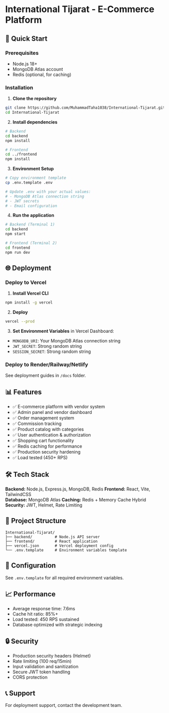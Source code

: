 # International Tijarat - E-Commerce Platform

## 🚀 Quick Start

### Prerequisites
- Node.js 18+ 
- MongoDB Atlas account
- Redis (optional, for caching)

### Installation

1. **Clone the repository**
```bash
git clone https://github.com/MuhammadTaha1038/International-Tijarat.git
cd International-Tijarat
```

2. **Install dependencies**
```bash
# Backend
cd backend
npm install

# Frontend  
cd ../frontend
npm install
```

3. **Environment Setup**
```bash
# Copy environment template
cp .env.template .env

# Update .env with your actual values:
# - MongoDB Atlas connection string
# - JWT secrets
# - Email configuration
```

4. **Run the application**
```bash
# Backend (Terminal 1)
cd backend
npm start

# Frontend (Terminal 2) 
cd frontend
npm run dev
```

## 🌐 Deployment

### Deploy to Vercel

1. **Install Vercel CLI**
```bash
npm install -g vercel
```

2. **Deploy**
```bash
vercel --prod
```

3. **Set Environment Variables** in Vercel Dashboard:
- `MONGODB_URI`: Your MongoDB Atlas connection string
- `JWT_SECRET`: Strong random string
- `SESSION_SECRET`: Strong random string

### Deploy to Render/Railway/Netlify

See deployment guides in `/docs` folder.

## 📊 Features

- ✅ E-commerce platform with vendor system
- ✅ Admin panel and vendor dashboard  
- ✅ Order management system
- ✅ Commission tracking
- ✅ Product catalog with categories
- ✅ User authentication & authorization
- ✅ Shopping cart functionality
- ✅ Redis caching for performance
- ✅ Production security hardening
- ✅ Load tested (450+ RPS)

## 🛠️ Tech Stack

**Backend:** Node.js, Express.js, MongoDB, Redis
**Frontend:** React, Vite, TailwindCSS  
**Database:** MongoDB Atlas
**Caching:** Redis + Memory Cache Hybrid
**Security:** JWT, Helmet, Rate Limiting

## 📁 Project Structure

```
International-Tijarat/
├── backend/          # Node.js API server
├── frontend/         # React application  
├── vercel.json       # Vercel deployment config
└── .env.template     # Environment variables template
```

## 🔧 Configuration

See `.env.template` for all required environment variables.

## 📈 Performance

- Average response time: 7.6ms
- Cache hit ratio: 85%+
- Load tested: 450 RPS sustained
- Database optimized with strategic indexing

## 🔒 Security

- Production security headers (Helmet)
- Rate limiting (100 req/15min)
- Input validation and sanitization  
- Secure JWT token handling
- CORS protection

## 📞 Support

For deployment support, contact the development team.
